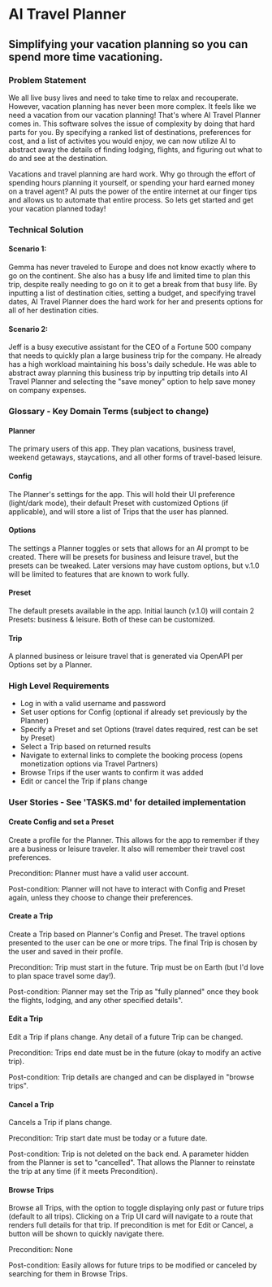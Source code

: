 # AI Travel Planner
## Simplifying your vacation planning so you can spend more time vacationing.

### Problem Statement
We all live busy lives and need to take time to relax and recouperate.  However, vacation planning has never been more complex.  It feels like we need a vacation from our vacation planning!  That's where AI Travel Planner comes in.  This software solves the issue of complexity by doing that hard parts for you.  By specifying a ranked list of destinations, preferences for cost, and a list of activites you would enjoy, we can now utilize AI to abstract away the details of finding lodging, flights, and figuring out what to do and see at the destination.

Vacations and travel planning are hard work.  Why go through the effort of spending hours planning it yourself, or spending your hard earned money on a travel agent?  AI puts the power of the entire internet at our finger tips and allows us to automate that entire process.  So lets get started and get your vacation planned today!


### Technical Solution

#### Scenario 1:
Gemma has never traveled to Europe and does not know exactly where to go on the continent.  She also has a busy life and limited time to plan this trip, despite really needing to go on it to get a break from that busy life.  By inputting a list of destination cities, setting a budget, and specifying travel dates, AI Travel Planner does the hard work for her and presents options for all of her destination cities.

#### Scenario 2:
Jeff is a busy executive assistant for the CEO of a Fortune 500 company that needs to quickly plan a large business trip for the company.  He already has a high workload maintaining his boss's daily schedule.  He was able to abstract away planning this business trip by inputting trip details into AI Travel Planner and selecting the "save money" option to help save money on company expenses.

### Glossary - Key Domain Terms (subject to change)
#### Planner
The primary users of this app.  They plan vacations, business travel, weekend getaways, staycations, and all other forms of travel-based leisure.

#### Config
The Planner's settings for the app.  This will hold their UI preference (light/dark mode), their default Preset with customized Options (if applicable), and will store a list of Trips that the user has planned.

#### Options
The settings a Planner toggles or sets that allows for an AI prompt to be created.  There will be presets for business and leisure travel, but the presets can be tweaked.  Later versions may have custom options, but v.1.0 will be limited to features that are known to work fully.

#### Preset
The default presets available in the app.  Initial launch (v.1.0) will contain 2 Presets: business & leisure. Both of these can be customized.

#### Trip
A planned business or leisure travel that is generated via OpenAPI per Options set by a Planner.


### High Level Requirements
* Log in with a valid username and password
* Set user options for Config (optional if already set previously by the Planner)
* Specify a Preset and set Options (travel dates required, rest can be set by Preset)
* Select a Trip based on returned results
* Navigate to external links to complete the booking process (opens monetization options via Travel Partners)
* Browse Trips if the user wants to confirm it was added
* Edit or cancel the Trip if plans change

### User Stories - See 'TASKS.md' for detailed implementation

#### Create Config and set a Preset

Create a profile for the Planner.  This allows for the app to remember if they are a business or leisure traveler.  It also will remember their travel cost preferences.

Precondition:  Planner must have a valid user account.

Post-condition:  Planner will not have to interact with Config and Preset again, unless they choose to change their preferences.

#### Create a Trip

Create a Trip based on Planner's Config and Preset.  The travel options presented to the user can be one or more trips.  The final Trip is chosen by the user and saved in their profile.

Precondition:  Trip must start in the future.  Trip must be on Earth (but I'd love to plan space travel some day!).

Post-condition:  Planner may set the Trip as "fully planned" once they book the flights, lodging, and any other specified details".

#### Edit a Trip

Edit a Trip if plans change.  Any detail of a future Trip can be changed.

Precondition:  Trips end date must be in the future (okay to modify an active trip).

Post-condition:  Trip details are changed and can be displayed in "browse trips".

#### Cancel a Trip

Cancels a Trip if plans change.

Precondition:  Trip start date must be today or a future date.

Post-condition:  Trip is not deleted on the back end.  A parameter hidden from the Planner is set to "cancelled".  That allows the Planner to reinstate the trip at any time (if it meets Precondition).

#### Browse Trips

Browse all Trips, with the option to toggle displaying only past or future trips (default to all trips).  Clicking on a Trip UI card will navigate to a route that renders full details for that trip.  If precondition is met for Edit or Cancel, a button will be shown to quickly navigate there.

Precondition: None

Post-condition:  Easily allows for future trips to be modified or canceled by searching for them in Browse Trips.

